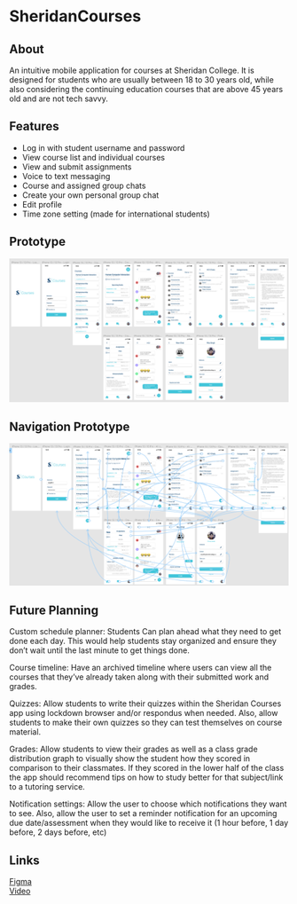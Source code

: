 # SheridanCourses

## About

An intuitive mobile application for courses at Sheridan College. It is designed for students who are usually between 18 to 30 years old, while also considering the continuing education courses that are above 45 years old and are not tech savvy.

## Features

- Log in with student username and password
- View course list and individual courses
- View and submit assignments
- Voice to text messaging
- Course and assigned group chats
- Create your own personal group chat
- Edit profile
- Time zone setting (made for international students)

## Prototype

![Init](./a2-design.png)

## Navigation Prototype

![Init](./a2-prototype.png)

## Future Planning

Custom schedule planner: Students Can plan ahead what they need to get done each day. This would help students stay organized and ensure they don’t wait until the last minute to get things done.

Course timeline: Have an archived timeline where users can view all the courses that they’ve already taken along with their submitted work and grades. 

Quizzes: Allow students to write their quizzes within the Sheridan Courses app using lockdown browser and/or respondus when needed. Also, allow students to make their own quizzes so they can test themselves on course material.

Grades: Allow students to view their grades as well as a class grade distribution graph to visually show the student how they scored in comparison to their classmates. If they scored in the lower half of the class the app should recommend tips on how to study better for that subject/link to a tutoring service.

Notification settings: Allow the user to choose which notifications they want to see. Also, allow the user to set a reminder notification for an upcoming due date/assessment when they would like to receive it (1 hour before, 1 day before, 2 days before, etc)

## Links

[Figma](https://www.figma.com/file/MiJlNKymeksMOW6uftGrtv/Assignment2?node-id=0%3A1) </br>
[Video](https://youtu.be/dQw4w9WgXcQ)
